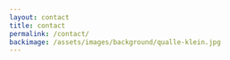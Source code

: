```yaml
---
layout: contact
title: contact
permalink: /contact/
backimage: /assets/images/background/qualle-klein.jpg
---
```

